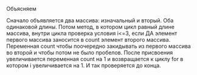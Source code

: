 Объясняем

Сначало объявляется два массива: изначальный и вторый. Оба одинаковой длины. Потом метод, в котором цикл равный длине массива, внутри цикла проверка условия i<=3, если ДА элемент первого массива заносится в count элемент второго массива. Переменная count чтобы поочередно закидывать из первого массива во второй и чтобы потом не было пробелов. После присвоения увеличивается переменная count на 1 и возвращается к циклу for в котором i увеличивается на 1. И так проверяется до конца.